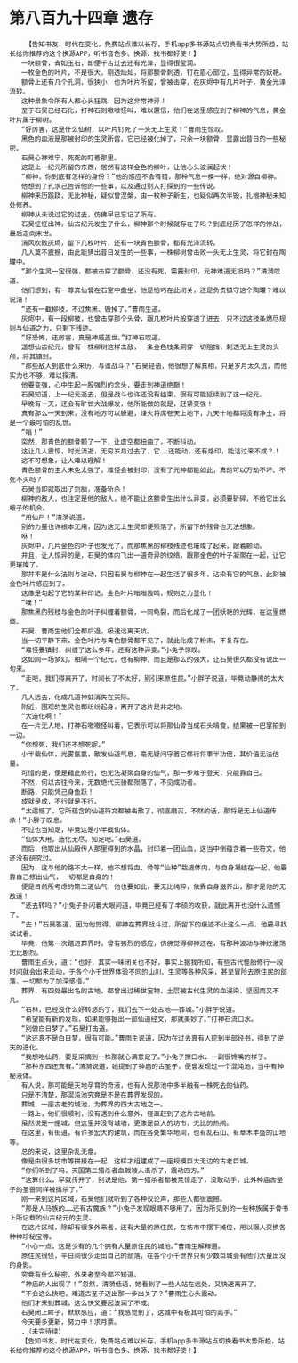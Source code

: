 # 第八百九十四章 遗存
        【告知书友，时代在变化，免费站点难以长存，手机app多书源站点切换看书大势所趋，站长给你推荐的这个换源APP，听书音色多、换源、找书都好使！】
       一块额骨，青如玉石，即便千古过去还有光泽，显得很莹润。
       一枚金色的叶片，不是很大，剔透灿灿，将那额骨刺透，钉在眉心部位，显得异常的妖艳。
       额骨上还有几个孔洞，很狭小，也为叶片所留，曾被击穿，在灰烬中有几片叶子，黄金光泽流转。
       这种景象令所有人都心头狂跳，因为这非常神异！
       至于石昊已经石化，打神石则嗷嗷怪叫，难以置信，他们在这里感应到了柳神的气息，黄金叶片属于柳树。
       “好厉害，这是什么仙树，以叶片钉死了一头无上生灵！”曹雨生惊叹。
       黑色的血液是那被封印的生灵所留，它已经被化掉了，只余一块额骨，显露出昔日的一些秘密。
       石昊心神难宁，死死的盯着那里。
       这是上一纪元所留的东西，居然有这样金色的柳叶，让他心头波澜起伏！
       “柳神，你到底有怎样的身份？”他的感应不会有错，那种气息一模一样，绝对源自柳神。
       他想到了孔求己告诉他的一些事，以及通过别人打探到的一些传说。
       柳神来历蹊跷，无比神秘，疑似曾涅槃，由一枚种子新生，也疑似再次半毁，扎根神秘未知处修养。
       柳神从未说过它的过去，仿佛早已忘记了所有。
       石昊怔怔出神，仙古纪元发生了什么，柳神那个时候就存在了吗？到底经历了怎样的惨战，最后走向末世。
       清风吹散灰烬，留下几枚叶片，还有一块青色额骨，都有光泽流转。
       几人莫不震撼，由此能猜出昔日发生的一些事，一株柳树曾击败一头无上生灵，将它封在陶罐中。
       “那个生灵一定很强，都被击穿了额骨，还没有死，需要封印，元神难道无损吗？”清漪叹道。
       他们想到，有一尊真仙曾在石室中盘坐，他是恰巧在此闭关，还是负责镇守这个陶罐？难以说清！
       “还有一截柳枝，不过焦黑、毁掉了。”曹雨生道。
       灰烬中，有一段柳枝，也曾击穿那个头骨，跟几枚叶片般穿透了进去，只不过这枝条燃尽规则与仙道之力，只剩下残迹。
       “好恐怖，还厉害，真是神威盖世。”打神石叹道。
       遥想仙古纪元，曾有一株柳树这样击敌，一条金色枝条洞穿一切阻挡，刺透无上生灵的头颅，将其镇封。
       “那些敌人到底什么来历，与谁战斗？”石昊轻语，他很想了解真相，只是岁月太久远，而他实力也不够，难以探清。
       他要变强，心中生起一股强烈的念头，要走到神道绝巅！
       石昊知道，上一纪元逝去，但是战斗也许还没有结束，很有可能延续到了这一纪元。
       早晚有一天，还会有旷世大战爆发，他所能做的就是，赶紧变强！
       真有那么一天到来，没有地方可以躲避，烽火将席卷天上地下，九天十地都将没有净土，将是一个最可怕的乱世。
       “嗡！”
       突然，那青色的额骨颤了一下，让虚空都扭曲了，不断抖动。
       这让几人震惊，时光流逝，无穷岁月过去了，它……还能动，还有烙印，能活过来不成？！
       这不可想象，让人难以理解！
       青色额骨的主人未免太强了，难怪会被封印，没有了元神都能如此，真的可以万劫不坏、不死不灭吗？
       石昊当即就取出了剑胎，准备斩杀！
       柳神的敌人，也注定是他的敌人，绝不能让这额骨生出什么异变，必须要斩碎，不给它出幺蛾子的机会。
       “用仙尸！”清漪说道。
       别的力量也许根本无用，因为这无上生灵即便殒落了，所留下的残骨也无法想象。
       咻！
       灰烬中，几片金色的叶子也发光了，而那焦黑的柳枝残迹也璀璨了起来，跟着颤动。
       并且，让人惊异的是，石昊的体内飞出一道奇异的纹络，跟那金色的叶子凝聚在一起，让它更璀璨了。
       那并不是什么法则与波动，只因石昊与柳神在一起生活了很多年，沾染有它的气息，此刻被金色叶片感应到了。
       这像是勾起了它的某种印记，金色叶片嗡嗡轰鸣，规则之力显化！
       “噗！”
       那焦黑的残枝与金色的叶子纠缠着额骨，一同龟裂，而后化成了一团妖艳的光辉，在这里燃烧。
       石昊、曹雨生他们全都后退，极速远离天坑。
       当一切平静下来，金色叶片与青色额骨都不见了，就此化成了粉末，不复存在。
       “难怪要镇封，纠缠了这么多年，还有这种异变。”小兔子惊叹。
       这如同一场梦幻，相隔一个纪元，也有柳神，而且是那么的强大，让石昊很久都没有说出一句来。
       “走吧，我们得离开了，时间长了不太好，别引来原住民。”小胖子说道，毕竟动静闹的太大了。
       几人远去，化成几道神虹消失在天际。
       附近，围观的生灵也都纷纷起身，离开了这片是非之地。
       “大造化啊！”
       在一片无人地，打神石嗷嗷怪叫着，它表示可以将那仙骨当成石头啃食，结果被一巴掌拍到一边。
       “你想死，我们还不想死呢。”
       小半截仙体，光雾氤氲，散发仙道气息，毫无疑问守着它修行将事半功倍，其价值无法估量。
       可惜的是，便是藉此修行，也无法凝聚自身的仙气，那一步难于登天，只能靠自己。
       不然，何以古往今来，无数绝代天骄都殒落了，不见成功者。
       断路，只能凭己身鱼跃！
       成就是成，不行就是不行。
       “太遗憾了，它所蕴含的仙道符文都被击散了，彻底磨灭，不然的话，那将是无上仙道传承！”小胖子叹息。
       不过也当知足，毕竟这是小半截仙体。
       “仙体大用，造化无尽，知足吧。”石昊道。
       而后，他取出从仙殿传人那里得到的水晶，封印着一团仙血，这当中倒蕴含着一些符文，他还没有研究过。
       因为，这与他的路不太一样，他不想将血、骨等“仙种”栽进体内，与自身凝结在一起，他要靠自己修出仙气，一切都是自身的！
       便是目前所考虑的第二道仙气，他也要如此，要无比纯粹，依靠自身滋养出，那才是他的无敌道！
       “还去转吗？”小兔子扑闪着大眼问道，毕竟已经有了丰硕的收获，就此离开也没什么遗憾了。
       “去！”石昊答道，因为他觉得，柳神在葬界战斗过，所留下的痕迹不止这么一点，他要寻找试试看。
       毕竟，他第一次踏进葬界时，曾有强烈的感应，仿佛觉得柳神还在，有那种波动与神纹激荡无比剧烈。
       曹雨生点头，道：“也好，其实一味闭关也不好，事实上据我所知，有些古代怪胎修行一段时间就会出来走动，于各个小千世界体验不同的山川、生灵等各种风采，甚至冒险去原住民的部落，一切都为了加深感悟。”
       葬界，有四处最出名的古地，都曾出过稀世宝物，土层被古代生灵的血浸染，坚固而又不凡。
       “石林，已经没什么好转悠的了，我们去下一处古地——葬城。”小胖子说道。
       “希望能有新的发现，如果能够掘出一部仙道经文，那就美妙了。”打神石流口水。
       “别做白日梦了。”石昊打击道。
       “这还真不是白日梦，很有可能。”曹雨生说道，因为在过去真有人挖到半部经书，得到了逆天的造化。
       “我想吃仙药，要是采摘到一株那就心满意足了。”小兔子擦口水，一副很馋嘴的样子。
       “那种东西还真有。”清漪说道，她提到了神庙的古圣子，便曾发现过一个混沌池，当中有神秘液体。
       有人说，那可能是天地孕育的奇液，也有人说那池中多半融有一株死去的仙药。
       只是不清楚，那混沌池究竟是不是在葬界发现的。
       葬城，一座古老的城池，为葬界的四大古地之一。
       一路上，他们很顺利，没有遇到什么意外，径直赶到了这片古地前。
       虽然说是一座城，但这里并没有城墙，更像是巨大的坊市，无比的热闹。
       在这里，有街道，有许多宏大的建筑，而在各处繁华地间，也有乱石山、有草木丰盛的山地等。
       总的来说，这里杂乱无章。
       像是由很多坊市等拼接在一起，这样才组建成了一座规模巨大无边的古老巨城。
       “你们听到了吗，天国第二猎杀者血戟被人击杀了，震动四方。”
       “这算什么，早就传开了，别说是他，第一猎杀者都被荒惊走了，没敢动手，此外神庙古圣子的圣兽同样被擒杀了。”
       刚一来到这片区域，石昊他们就听到了各种议论声，那些人都很震撼。
       “那是人马族的……还有古魔族？”小兔子发现眼睛不够用了，因为所见到的一些种族属于骨书上所记载的仙古纪元的生灵。
       在这片区域，除却有很多外来者，还有大量的原住民，在坊市中摆下摊位，用以跟人交换各种神珍秘宝等。
       “小心一点，这是少有的几个拥有大量原住民的城池。”曹雨生解释道。
       原住民很怪，平日间很少走出自己的部落，在各个小千世界只有少数巨城会有他们大量出没的身影。
       究竟有什么秘密，外来者至今都不知道。
       “神庙的人出现了！”忽然，清漪低语，她看到了一些人站在远处，又快速离开了。
       “不会这么快吧，难道古圣子迈出那一步出关了？”曹雨生心头震动。
       他们才来到葬城，这么快又要起波澜了不成。
       石昊闭上眸子，默默感应，道：“我感觉到了，这城中有极其可怕的高手。”
       今天要多更新，努力中！求月票。
       .（未完待续）
       【告知书友，时代在变化，免费站点难以长存，手机app多书源站点切换看书大势所趋，站长给你推荐的这个换源APP，听书音色多、换源、找书都好使！】